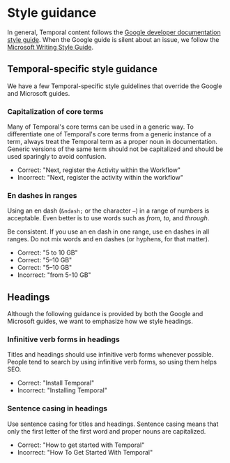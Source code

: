 # Style guidance

In general, Temporal content follows the [Google developer documentation style guide](https://developers.google.com/style).
When the Google guide is silent about an issue, we follow the [Microsoft Writing Style Guide](https://docs.microsoft.com/en-us/style-guide/welcome/).

## Temporal-specific style guidance

We have a few Temporal-specific style guidelines that override the Google and Microsoft guides.

### Capitalization of core terms

Many of Temporal's core terms can be used in a generic way.
To differentiate one of Temporal's core terms from a generic instance of a term, always treat the Temporal term as a proper noun in documentation.
Generic versions of the same term should not be capitalized and should be used sparingly to avoid confusion.

- Correct: "Next, register the Activity within the Workflow"
- Incorrect: "Next, register the activity within the workflow"

### En dashes in ranges

Using an en dash (`&ndash;` or the character `–`) in a range of numbers is acceptable.
Even better is to use words such as _from_, _to_, and _through_.

Be consistent.
If you use an en dash in one range, use en dashes in all ranges.
Do not mix words and en dashes (or hyphens, for that matter).

- Correct: "5 to 10 GB"
- Correct: "5&ndash;10 GB"
- Correct: "5–10 GB"
- Incorrect: "from 5-10 GB"

## Headings

Although the following guidance is provided by both the Google and Microsoft guides, we want to emphasize how we style headings.

### Infinitive verb forms in headings

Titles and headings should use infinitive verb forms whenever possible. People tend to search by using infinitive verb forms, so using them helps SEO.

- Correct: "Install Temporal"
- Incorrect: "Installing Temporal"

### Sentence casing in headings

Use sentence casing for titles and headings.
Sentence casing means that only the first letter of the first word and proper nouns are capitalized.

- Correct: "How to get started with Temporal"
- Incorrect: "How To Get Started With Temporal"
